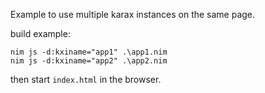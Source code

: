 Example to use multiple karax instances on the same page.

build example:

```
nim js -d:kxiname="app1" .\app1.nim
nim js -d:kxiname="app2" .\app2.nim
```

then start `index.html` in the browser.